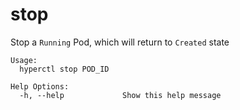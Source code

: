 # stop

Stop a `Running` Pod, which will return to `Created` state

	Usage:
	  hyperctl stop POD_ID

	Help Options:
	  -h, --help             Show this help message
